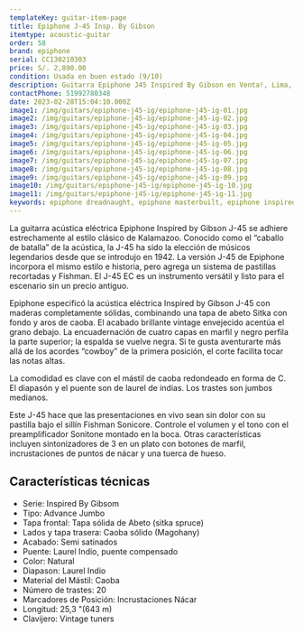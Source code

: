 ```yaml
---
templateKey: guitar-item-page
title: Epiphone J-45 Insp. By Gibson
itemtype: acoustic-guitar
order: 58
brand: epiphone
serial: CC130210303
price: S/. 2,890.00
condition: Usada en buen estado (9/10)
description: Guitarra Epiphone J45 Inspired By Gibson en Venta!, Lima, Peru
contactPhone: 51992780348
date: 2023-02-28T15:04:10.000Z
image1: /img/guitars/epiphone-j45-ig/epiphone-j45-ig-01.jpg
image2: /img/guitars/epiphone-j45-ig/epiphone-j45-ig-02.jpg
image3: /img/guitars/epiphone-j45-ig/epiphone-j45-ig-03.jpg
image4: /img/guitars/epiphone-j45-ig/epiphone-j45-ig-04.jpg
image5: /img/guitars/epiphone-j45-ig/epiphone-j45-ig-05.jpg
image6: /img/guitars/epiphone-j45-ig/epiphone-j45-ig-06.jpg
image7: /img/guitars/epiphone-j45-ig/epiphone-j45-ig-07.jpg
image8: /img/guitars/epiphone-j45-ig/epiphone-j45-ig-08.jpg
image9: /img/guitars/epiphone-j45-ig/epiphone-j45-ig-09.jpg
image10: /img/guitars/epiphone-j45-ig/epiphone-j45-ig-10.jpg
image11: /img/guitars/epiphone-j45-ig/epiphone-j45-ig-11.jpg
keywords: epiphone dreadnaught, epiphone masterbuilt, epiphone inspired by gibson, epiphone J45
---
```


La guitarra acústica eléctrica Epiphone Inspired by Gibson J-45 se adhiere estrechamente al estilo clásico de Kalamazoo. Conocido como el “caballo de batalla” de la acústica, la J-45 ha sido la elección de músicos legendarios desde que se introdujo en 1942. La versión J-45 de Epiphone incorpora el mismo estilo e historia, pero agrega un sistema de pastillas recortadas y Fishman. El J-45 EC es un instrumento versátil y listo para el escenario sin un precio antiguo.

Epiphone especificó la acústica eléctrica Inspired by Gibson J-45 con maderas completamente sólidas, combinando una tapa de abeto Sitka con fondo y aros de caoba. El acabado brillante vintage envejecido acentúa el grano debajo. La encuadernación de cuatro capas en marfil y negro perfila la parte superior; la espalda se vuelve negra. Si te gusta aventurarte más allá de los acordes “cowboy” de la primera posición, el corte facilita tocar las notas altas.

La comodidad es clave con el mástil de caoba redondeado en forma de C. El diapasón y el puente son de laurel de indias. Los trastes son jumbos medianos.

Este J-45 hace que las presentaciones en vivo sean sin dolor con su pastilla bajo el sillín Fishman Sonicore. Controle el volumen y el tono con el preamplificador Sonitone montado en la boca. Otras características incluyen sintonizadores de 3 en un plato con botones de marfil, incrustaciones de puntos de nácar y una tuerca de hueso.

## Características técnicas

* Serie: Inspired By Gibsom
* Tipo: Advance Jumbo
* Tapa frontal: Tapa sólida de Abeto (sitka spruce)
* Lados y tapa trasera: Caoba sólido (Magohany)
* Acabado: Semi satinados
* Puente: Laurel Indio, puente compensado
* Color: Natural
* Diapason: Laurel Indio
* Material del Mástil: Caoba
* Número de trastes: 20
* Marcadores de Posición: Incrustaciones Nácar
* Longitud: 25,3 "(643 m)
* Clavijero: Vintage tuners

